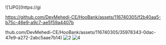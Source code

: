 
![1JPG](https://gi

https://github.com/DevMehedi-CE/HooBank/assets/116740305/f2b40aa5-b75c-46e9-a9c7-ae5f59a4407b

thub.com/DevMehedi-CE/HooBank/assets/116740305/35978343-0dac-47e9-a272-2abc5aae7b14)
![2](https://github.com/DevMehedi-CE/HooBank/assets/116740305/5bdf1bdb-a1d5-4b9e-9597-fb44fdc2e923)
![4](https://github.com/DevMehedi-CE/HooBank/assets/116740305/38ecc98c-b1e6-4945-9728-606674459eb4)
